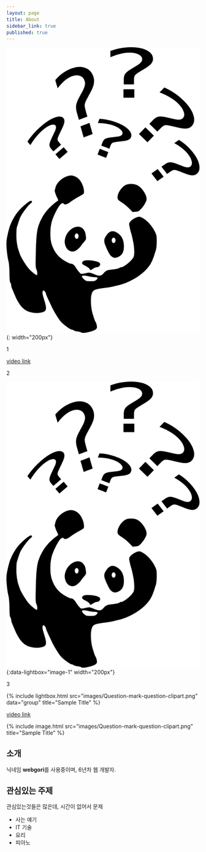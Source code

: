```yaml
---
layout: page
title: About
sidebar_link: true
published: true
---
```


![](/assets/images/Question-mark-question-clipart.png){: width="200px"}

1

[video link](/assets/images/Question-mark-question-clipart.png)

2

![](/assets/images/Question-mark-question-clipart.png){:data-lightbox="image-1" width="200px"}

3

{% include lightbox.html src="images/Question-mark-question-clipart.png" data="group" title="Sample Title" %}

[video link](https://youtu.be/iWowJBRMtpc?t=90s)

{% include image.html src="images/Question-mark-question-clipart.png" title="Sample Title" %}

## 소개

닉네임 **webgori**를 사용중이며, 6년차 웹 개발자.


## 관심있는 주제

관심있는것들은 많은데, 시간이 없어서 문제

* 사는 얘기
* IT 기술
* 요리
* 피아노
